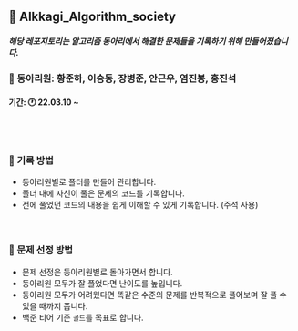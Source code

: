 ## 📖 Alkkagi_Algorithm_society

#### *해당 레포지토리는 알고리즘 동아리에서 해결한 문제들을 기록하기 위해 만들어졌습니다.*   
<p></p>   

### 🤵 동아리원: 황준하, 이승동, 장병준, 안근우, 염진봉, 홍진석    
  #### 기간: 🕐 22.03.10 ~
<br></br>
### 📝 기록 방법

- 동아리원별로 폴더를 만들어 관리합니다.
- 폴더 내에 자신이 풀은 문제의 코드를 기록합니다.
- 전에 풀었던 코드의 내용을 쉽게 이해할 수 있게 기록합니다. (주석 사용)   
<br></br>

### 🔖 문제 선정 방법

- 문제 선정은 동아리원별로 돌아가면서 합니다.
- 동아리원 모두가 잘 풀었다면 난이도를 높입니다. 
- 동아리원 모두가 어려웠다면 똑같은 수준의 문제를 반복적으로 풀어보며 잘 풀 수 있을 때까지 풉니다.
- 백준 티어 기준 `골드`를 목표로 합니다.
